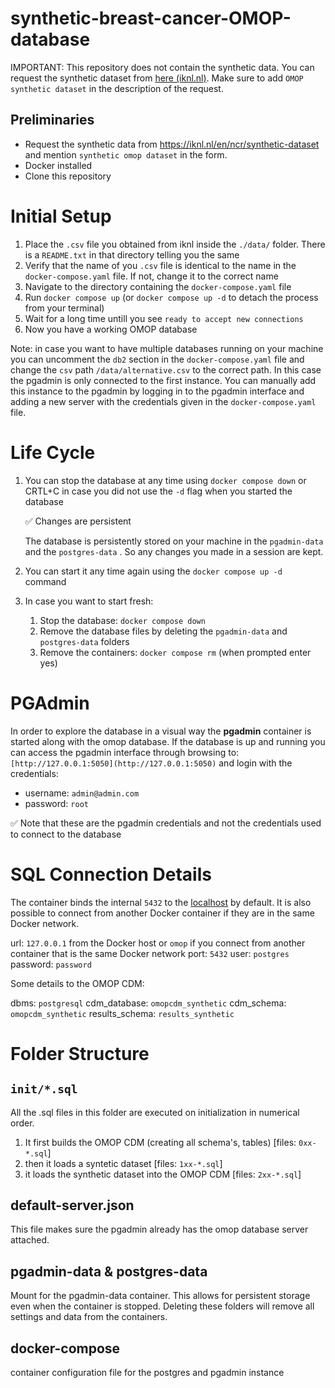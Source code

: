 # synthetic-breast-cancer-OMOP-database

IMPORTANT: This repository does not contain the synthetic data. You can request the synthetic dataset from [here (iknl.nl)](https://iknl.nl/en/ncr/synthetic-dataset). Make sure to add `OMOP synthetic dataset` in the description of the request.


## Preliminaries
* Request the synthetic data from https://iknl.nl/en/ncr/synthetic-dataset and mention `synthetic omop dataset` in the form.
* Docker installed
* Clone this repository


# Initial Setup

1. Place the `.csv` file you obtained from iknl inside the `./data/` folder. There is a `README.txt` in that directory telling you the same
2. Verify that the name of you `.csv` file is identical to the name in the `docker-compose.yaml` file. If not, change it to the correct name
3. Navigate to the directory containing the `docker-compose.yaml` file
4. Run `docker compose up` (or `docker compose up -d` to detach the process from your terminal)
5. Wait for a long time untill you see `ready to accept new connections`
6. Now you have a working OMOP database

Note: in case you want to have multiple databases running on your machine you can uncomment the
`db2` section in the `docker-compose.yaml` file and change the `csv` path `/data/alternative.csv` to the correct path. In this case the pgadmin is only connected to the first instance. You can manually add this instance to the pgadmin by logging in to the pgadmin interface and adding a new server with the credentials given in the `docker-compose.yaml` file.

# Life Cycle

1. You can stop the database at any time using `docker compose down` or CRTL+C in case you did not use the `-d` flag when you started the database

    <aside>
    ✅ Changes are persistent

    The database is persistently stored on your machine in the `pgadmin-data` and the `postgres-data` . So any changes you made in a session are kept.

    </aside>

2. You can start it any time again using the `docker compose up -d` command
3. In case you want to start fresh:
    1. Stop the database: `docker compose down`
    2. Remove the database files by deleting the `pgadmin-data` and `postgres-data` folders
    3. Remove the containers: `docker compose rm` (when prompted enter yes)

# PGAdmin

In order to explore the database in a visual way the **pgadmin** container is started along with the omop database. If the database is up and running you can access the pgadmin interface through browsing to: `[http://127.0.0.1:5050](http://127.0.0.1:5050)` and login with the credentials:

- username: `admin@admin.com`
- password: `root`

<aside>
✅ Note that these are the pgadmin credentials and not the credentials used to connect to the database
</aside>

# SQL Connection Details

The container binds the internal `5432` to the [localhost](http://localhost) by default. It is also possible to connect from another Docker container if they are in the same Docker network.

url: `127.0.0.1` from the Docker host or `omop` if you connect from another container that is the same Docker network
port: `5432`
user: `postgres`
password: `password`

Some details to the OMOP CDM:

dbms: `postgresql`
cdm_database: `omopcdm_synthetic`
cdm_schema: `omopcdm_synthetic`
results_schema: `results_synthetic`

# Folder Structure

## `init/*.sql`

All the .sql files in this folder are executed on initialization in numerical order.

1. It first builds the OMOP CDM (creating all schema's, tables) [files: `0xx-*.sql`]
2. then it loads a syntetic dataset [files: `1xx-*.sql`]
3. it loads the synthetic dataset into the OMOP CDM [files: `2xx-*.sql`]

## default-server.json

This file makes sure the pgadmin already has the omop database server attached.

## pgadmin-data & postgres-data

Mount for the pgadmin-data container. This allows for persistent storage even when
the container is stopped. Deleting these folders will remove all settings and data
from the containers.

## docker-compose

container configuration file for the postgres and pgadmin instance

